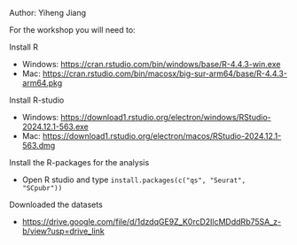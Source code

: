 Author: Yiheng Jiang

 

For the workshop  you will need to:

 

Install R

- Windows: https://cran.rstudio.com/bin/windows/base/R-4.4.3-win.exe
- Mac: https://cran.rstudio.com/bin/macosx/big-sur-arm64/base/R-4.4.3-arm64.pkg
 

Install R-studio

- Windows: https://download1.rstudio.org/electron/windows/RStudio-2024.12.1-563.exe
- Mac: https://download1.rstudio.org/electron/macos/RStudio-2024.12.1-563.dmg
 

Install the R-packages for the analysis

- Open R studio and type `install.packages(c("qs", "Seurat", "SCpubr"))`
 

Downloaded the datasets
- https://drive.google.com/file/d/1dzdqGE9Z_K0rcD2IlcMDddRb75SA_z-b/view?usp=drive_link
